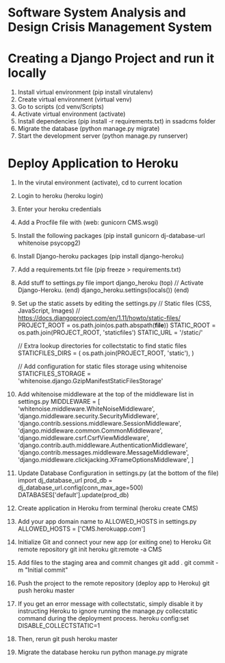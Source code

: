 # Software System Analysis and Design Crisis Management System

# Creating a Django Project and run it locally
1. Install virtual environment (pip install virutalenv)
2. Create virtual environment (virtual venv)
3. Go to scripts (cd venv/Scripts)
4. Activate virtual environment (activate)
5. Install dependencies (pip install -r requirements.txt) in ssadcms folder
6. Migrate the database (python manage.py migrate)
7. Start the development server (python manage.py runserver)

# Deploy Application to Heroku
1. In the virutal environment (activate), cd to current location
2. Login to heroku (heroku login)
3. Enter your heroku credentials
4. Add a Procfile file with (web: gunicorn CMS.wsgi)
5. Install the following packages (pip install gunicorn dj-database-url whitenoise psycopg2)
6. Install Django-heroku packages (pip install django-heroku)
7. Add a requirements.txt file (pip freeze > requirements.txt)
8. Add stuff to settings.py file
	import django_heroku (top)
	// Activate Django-Heroku. (end)
	django_heroku.settings(locals()) (end)
9. Set up the static assets by editing the settings.py
	// Static files (CSS, JavaScript, Images)
	// https://docs.djangoproject.com/en/1.11/howto/static-files/
	PROJECT_ROOT   =   os.path.join(os.path.abspath(__file__))
	STATIC_ROOT  =   os.path.join(PROJECT_ROOT, 'staticfiles')
	STATIC_URL = '/static/'

	// Extra lookup directories for collectstatic to find static files
	STATICFILES_DIRS = (
		os.path.join(PROJECT_ROOT, 'static'),
	)

	//  Add configuration for static files storage using whitenoise
	STATICFILES_STORAGE = 'whitenoise.django.GzipManifestStaticFilesStorage'
10. Add whitenoise middleware at the top of the middleware list in settings.py
	MIDDLEWARE = [
    'whitenoise.middleware.WhiteNoiseMiddleware',
    'django.middleware.security.SecurityMiddleware',
    'django.contrib.sessions.middleware.SessionMiddleware',
    'django.middleware.common.CommonMiddleware',
    'django.middleware.csrf.CsrfViewMiddleware',
    'django.contrib.auth.middleware.AuthenticationMiddleware',
    'django.contrib.messages.middleware.MessageMiddleware',
    'django.middleware.clickjacking.XFrameOptionsMiddleware',
	]
11. Update Database Configuration in settings.py (at the bottom of the file)
	import dj_database_url 
	prod_db  =  dj_database_url.config(conn_max_age=500)
	DATABASES['default'].update(prod_db)
12. Create application in Heroku from terminal (heroku create CMS)
13. Add your app domain name to ALLOWED_HOSTS in settings.py
	ALLOWED_HOSTS = ['CMS.herokuapp.com']
14. Initialize Git and connect your new app (or exiting one) to Heroku Git remote repository 
	git init
	heroku git:remote -a CMS
15. Add files to the staging area and commit changes
	git add .
	git commit -m "Initial commit"
16. Push the project to the remote repository (deploy app to Heroku)
	git push heroku master
17. If you get an error message with collectstatic, simply disable it by instructing Heroku to ignore running the manage.py collecstatic command during the deployment process.
	heroku config:set DISABLE_COLLECTSTATIC=1
18. Then, rerun
	git push heroku master
19. Migrate the database
	heroku run python manage.py migrate



 